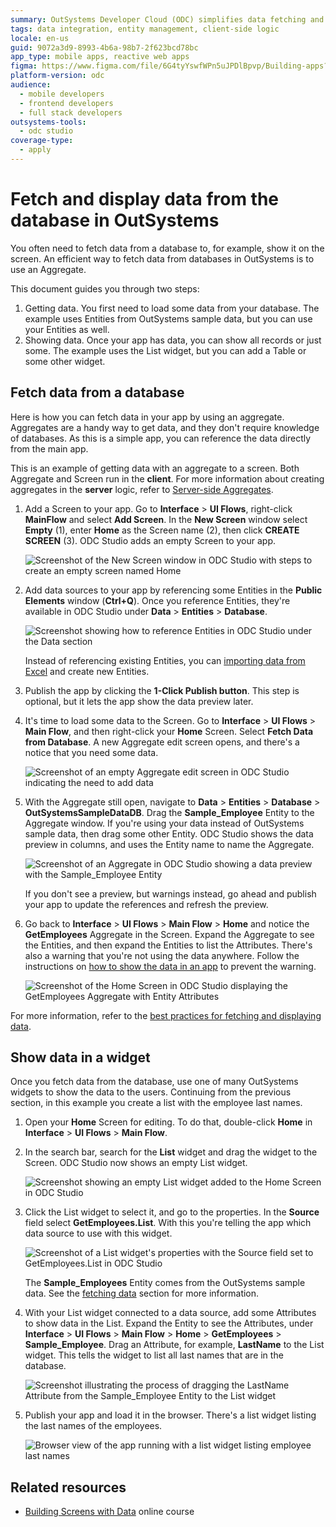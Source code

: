 ```yaml
---
summary: OutSystems Developer Cloud (ODC) simplifies data fetching and display from databases using Aggregates and widgets.
tags: data integration, entity management, client-side logic
locale: en-us
guid: 9072a3d9-8993-4b6a-98b7-2f623bcd78bc
app_type: mobile apps, reactive web apps
figma: https://www.figma.com/file/6G4tyYswfWPn5uJPDlBpvp/Building-apps?type=design&node-id=3203%3A7751&t=ZwHw8hXeFhwYsO5V-1
platform-version: odc
audience:
  - mobile developers
  - frontend developers
  - full stack developers
outsystems-tools:
  - odc studio
coverage-type:
  - apply
---
```


# Fetch and display data from the database in OutSystems

You often need to fetch data from a database to, for example, show it on the screen. An efficient way to fetch data from databases in OutSystems is to use an Aggregate.

This document guides you through two steps:

1. Getting data. You first need to load some data from your database. The example uses Entities from OutSystems sample data, but you can use your Entities as well. 
1. Showing data. Once your app has data, you can show all records or just some. The example uses the List widget, but you can add a Table or some other widget.

## Fetch data from a database

Here is how you can fetch data in your app by using an aggregate. Aggregates are a handy way to get data, and they don't require knowledge of databases. As this is a simple app, you can reference the data directly from the main app.

<div class="info" markdown="1">

This is an example of getting data with an aggregate to a screen. Both Aggregate and Screen run in the **client**. For more information about creating aggregates in the **server** logic, refer to [Server-side Aggregates](../../data/fetch-data/aggregate.md).

</div>

1. Add a Screen to your app. Go to **Interface** > **UI Flows**, right-click **MainFlow** and select **Add Screen**. In the **New Screen** window select **Empty** (1), enter **Home** as the Screen name (2), then click **CREATE SCREEN** (3). ODC Studio adds an empty Screen to your app.

    ![Screenshot of the New Screen window in ODC Studio with steps to create an empty screen named Home](images/new-screen-ss.png "Creating a New Screen in ODC Studio")

1. Add data sources to your app by referencing some Entities in the **Public Elements** window (**Ctrl+Q**). Once you reference Entities, they're available in ODC Studio under **Data** > **Entities** > **Database**.

    ![Screenshot showing how to reference Entities in ODC Studio under the Data section](images/database-entities-ss.png "Database Entities in ODC Studio")

    <div class="info" markdown="1">

    Instead of referencing existing Entities, you can [importing data from Excel](../../data/modeling/excel-bootstrap.md) and create new Entities.

    </div>

1. Publish the app by clicking the **1-Click Publish button**. This step is optional, but it lets the app show the data preview later.  

1. It's time to load some data to the Screen. Go to **Interface** > **UI Flows** > **Main Flow**, and then right-click your **Home** Screen. Select **Fetch Data from Database**. A new Aggregate edit screen opens, and there's a notice that you need some data.

    ![Screenshot of an empty Aggregate edit screen in ODC Studio indicating the need to add data](images/fetch-data-aggregate-open-ss.png "Starting an Aggregate in ODC Studio")

1. With the Aggregate still open, navigate to **Data** > **Entities** > **Database** > **OutSystemsSampleDataDB**. Drag the **Sample_Employee** Entity to the Aggregate window. If you're using your data instead of OutSystems sample data, then drag some other Entity. ODC Studio shows the data preview in columns, and uses the Entity name to name the Aggregate.
   
    ![Screenshot of an Aggregate in ODC Studio showing a data preview with the Sample_Employee Entity](images/fetch-data-aggregate-with-entity-ss.png "Aggregate with Sample Employee Entity")

    <div class="info" markdown="1">

    If you don't see a preview, but warnings instead, go ahead and publish your app to update the references and refresh the preview.

    </div>

1. Go back to **Interface** > **UI Flows** > **Main Flow** > **Home** and notice the **GetEmployees** Aggregate in the Screen. Expand the Aggregate to see the Entities, and then expand the Entities to list the Attributes. There's also a warning that you're not using the data anywhere. Follow the instructions on [how to show the data in an app](#showing-data) to prevent the warning. 

    ![Screenshot of the Home Screen in ODC Studio displaying the GetEmployees Aggregate with Entity Attributes](images/fetch-data-aggregate-in-screen-ss.png "Aggregate Displayed in Home Screen")

For more information, refer to the [best practices for fetching and displaying data](../../ui/creating-screens/best-practices-fetch-display-data.md).

## Show data in a widget

Once you fetch data from the database, use one of many OutSystems widgets to show the data to the users. Continuing from the previous section, in this example you create a list with the employee last names.

1. Open your **Home** Screen for editing. To do that, double-click **Home** in  **Interface** > **UI Flows** > **Main Flow**.

1. In the search bar, search for the **List** widget and drag the widget to the Screen. ODC Studio now shows an empty List widget.

    ![Screenshot showing an empty List widget added to the Home Screen in ODC Studio](images/fetch-data-new-widget-ss.png "Adding a List Widget to the Screen")

1. Click the List widget to select it, and go to the properties. In the **Source** field select **GetEmployees.List**. With this you're telling the app which data source to use with this widget.

    ![Screenshot of a List widget's properties with the Source field set to GetEmployees.List in ODC Studio](images/fetch-data-widget-with-data-source-ss.png "Configuring the Source Property of a Widget")

    <div class="info" markdown="1">

    The **Sample_Employees** Entity comes from the OutSystems sample data. See the [fetching data](#fetch-data-from-a-database) section for more information.

    </div>

1. With your List widget connected to a data source, add some Attributes to show data in the List. Expand the Entity to see the Attributes, under **Interface** > **UI Flows** > **Main Flow** > **Home** > **GetEmployees** > **Sample_Employee**. Drag an Attribute, for example, **LastName** to the List widget. This tells the widget to list all last names that are in the database.

    ![Screenshot illustrating the process of dragging the LastName Attribute from the Sample_Employee Entity to the List widget](images/fetch-data-drag-attribute-ss.png "Dragging an Entity Attribute to a List Widget")

1. Publish your app and load it in the browser. There's a list widget listing the last names of the employees.

    ![Browser view of the app running with a list widget listing employee last names](images/fetch-data-browser.png "App Displaying Employee Last Names")

## Related resources

* [Building Screens with Data](https://learn.outsystems.com/training/journeys/building-screens-with-data-637) online course
